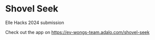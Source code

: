 # Shovel Seek
Elle Hacks 2024 submission

Check out the app on https://ev-wongs-team.adalo.com/shovel-seek
